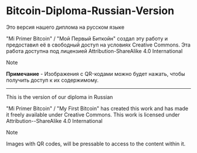# Bitcoin-Diploma-Russian-Version

Это версия нашего диплома на русском языке

"Mi Primer Bitcoin" / "Мой Первый Биткойн" создал эту работу и предоставил её в свободный доступ на условиях Creative Commons. Эта работа доступна под лицензией Attribution-ShareAlike 4.0 International

> [!NOTE]
> **Примечание** - Изображения с QR-кодами можно будет нажать, чтобы получить доступ к их содержимому.

_________________________________________________________________________________________________________________________________________________________________________________________________________________

This is the version of our diploma in Russian

"Mi Primer Bitcoin" / "My First Bitcoin" has created this work and has made it freely available under Creative Commons. This work is licensed under Attribution--ShareAlike 4.0 International

> [!NOTE]
> Images with QR codes, will be pressable to access to the content within it.
